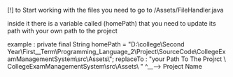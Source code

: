 [!] to Start working with the files you need to go to /Assets/FileHandler.java

inside it there is a variable called (homePath) that you need to update its path with your own path to the project 

example :  private final String homePath = "D:\\college\\Second Year\\First__Term\\Programming_Language_2\\Project\\SourceCode\\CollegeExamManagementSystem\\src\\Assets\\";
replaceTo :                                  "your Path To The Projrct \\ CollegeExamManagementSystem\\src\\Assets\\ "
                                                                           ^__--> Project Name     
